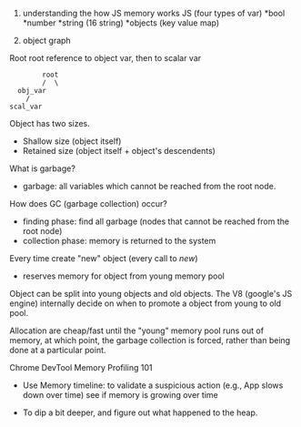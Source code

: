 1. understanding the how JS memory works
JS (four types of var)
*bool
*number
*string (16 string)
*objects  (key value map)

1. object graph

Root 
root reference to object var, then to scalar var

			root
			/  \
	  obj_var
		/
	scal_var


Object has two sizes.
* Shallow size (object itself)
* Retained size (object itself + object's descendents)

What is garbage?
* garbage: all variables which cannot be reached from the root node.

How does GC (garbage collection) occur?
* finding phase: find all garbage (nodes that cannot be reached from the root node)
* collection phase: memory is returned to the system

Every time create "new" object (every call to *new*)
* reserves memory for object from young memory pool

Object can be split into young objects and old objects.
The V8 (google's JS engine) internally decide on when to promote a object
from young to old pool.

Allocation are cheap/fast until the "young" memory pool runs out of memory, at which point,
the garbage collection is forced, rather than being done at a particular point.


Chrome DevTool Memory Profiling 101
* Use Memory timeline: to validate a suspicious action (e.g., App slows down over time)
 see if memory is growing over time

 * To dip a bit deeper, and figure out what happened to the heap.
